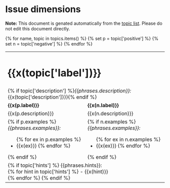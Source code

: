 # Issue dimensions

**Note:** This document is genated automatically from the [topic list](topics.yml).
Please do not edit this document directly.

<table>
{% for name, topic in topics.items() %}
  {% set p = topic['positive'] %}
  {% set n = topic['negative'] %}

<tr><td colspan="2"><h1>{{x(topic['label'])}}</h1></td></tr>
<tr><td colspan="2">
{% if topic['description'] %}<em>{{phrases.description}}:</em> {{x(topic['description'])}}{% endif %}
</tr></td>
<tr><td><b>{{x(p.label)}}</b></td><td><b>{{x(n.label)}}</b></td></tr>
<tr><td>{{x(p.description)}}</td><td>{{x(n.description)}}</td></tr>
<tr>
  <td>
  {% if p.examples %}
  <em>{{phrases.examples}}:</em>
  <ul>
   {% for ex in p.examples %}
   <li> {{x(ex)}}
   {% endfor %}
   </ul>
  {% endif %}
  </td>
    <td>
  {% if n.examples %}
  <em>{{phrases.examples}}:</em>
  <ul>
   {% for ex in n.examples %}
   <li> {{x(ex)}}
   {% endfor %}
   </ul>
  {% endif %}
  </td>
</tr>
<tr><td colspan="2">
{% if topic['hints'] %}
{{phrases.hints}}:</em> <br/>
{% for hint in topic['hints'] %}
  - {{x(hint)}} <br/>
{% endfor %}
{% endif %}
</td></tr>
{% endfor %}

</table>
